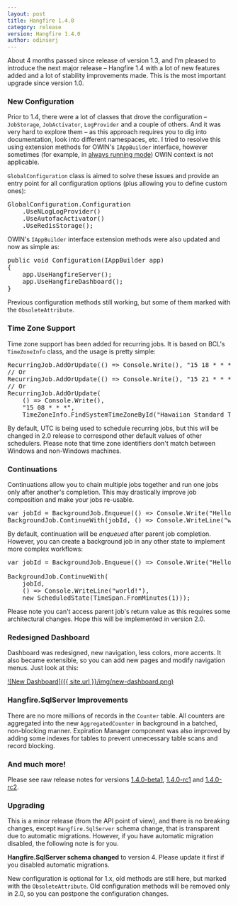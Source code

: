 ```yaml
---
layout: post
title: Hangfire 1.4.0
category: release
version: Hangfire 1.4.0
author: odinserj
---
```


About 4 months passed since release of version 1.3, and I'm pleased to introduce the next major release&nbsp;– Hangfire 1.4 with a lot of new features added and a lot of stability improvements made. This is the most important upgrade since version 1.0.

### New Configuration

Prior to 1.4, there were a lot of classes that drove the configuration – `JobStorage`, `JobActivator`, `LogProvider` and a couple of others. And it was very hard to explore them – as this approach requires you to dig into documentation, look into different namespaces, etc. I tried to resolve this using extension methods for OWIN's `IAppBuilder` interface, however sometimes (for example, in [always running mode](http://docs.hangfire.io/en/latest/deployment-to-production/making-aspnet-app-always-running.html)) OWIN context is not applicable.

`GlobalConfiguration` class is aimed to solve these issues and provide an entry point for all configuration options (plus allowing you to define custom ones):

<pre><span class="type">GlobalConfiguration</span>.Configuration
    .UseNLogLogProvider()
    .UseAutofacActivator()
    .UseRedisStorage();</pre>

OWIN's `IAppBuilder` interface extension methods were also updated and now as simple as:

<pre><span class="keywd">public</span> <span class="keywd">void</span> Configuration(<span class="type">IAppBuilder</span> app)
{
    app.UseHangfireServer();
    app.UseHangfireDashboard();
}</pre>

Previous configuration methods still working, but some of them marked with the `ObsoleteAttribute`.

### Time Zone Support

Time zone support has been added for recurring jobs. It is based on BCL's `TimeZoneInfo` class, and the usage is pretty simple:

<pre><span class="type">RecurringJob</span>.AddOrUpdate(() => <span class="type">Console</span>.Write(), <span class="string">"15 18 * * *"</span>, <span class="type">TimeZoneInfo</span>.Utc);
<span class="comm">// Or</span>
<span class="type">RecurringJob</span>.AddOrUpdate(() => <span class="type">Console</span>.Write(), <span class="string">"15 21 * * *"</span>, <span class="type">TimeZoneInfo</span>.Local);
<span class="comm">// Or</span>
<span class="type">RecurringJob</span>.AddOrUpdate(
    () => <span class="type">Console</span>.Write(), 
    <span class="string">"15 08 * * *"</span>, 
    <span class="type">TimeZoneInfo</span>.FindSystemTimeZoneById(<span class="string">"Hawaiian Standard Time"</span>));</pre>

By default, UTC is being used to schedule recurring jobs, but this will be changed in 2.0 release to correspond other default values of other schedulers. Please note that time zone identifiers don't match between Windows and non-Windows machines.

### Continuations

Continuations allow you to chain multiple jobs together and run one jobs only after another's completion. This may drastically improve job composition and make your jobs re-usable.

<pre><span class="keywd">var</span> jobId = <span class="type">BackgroundJob</span>.Enqueue(() => <span class="type">Console</span>.Write(<span class="string">"Hello, "</span>));
<span class="type">BackgroundJob</span>.ContinueWith(jobId, () => <span class="type">Console</span>.WriteLine(<span class="string">"world!"</span>));</pre>

By default, continuation will be *enqueued* after parent job completion. However, you can create a background job in any other state to implement more complex workflows:

<pre><span class="keywd">var</span> jobId = <span class="type">BackgroundJob</span>.Enqueue(() => <span class="type">Console</span>.Write(<span class="string">"Hello, "</span>));

<span class="type">BackgroundJob</span>.ContinueWith(
    jobId, 
    () => <span class="type">Console</span>.WriteLine(<span class="string">"world!"</span>), 
    <span class="keywd">new</span> <span class="type">ScheduledState</span>(<span class="type">TimeSpan</span>.FromMinutes(1)));</pre>

Please note you can't access parent job's return value as this requires some architectural changes. Hope this will be implemented in version 2.0.

### Redesigned Dashboard

Dashboard was redesigned, new navigation, less colors, more accents. It also became extensible, so you can add new pages and modify navigation menus. Just look at this:

[![New Dashboard]({{ site.url }}/img/new-dashboard.png)](/img/new-dashboard.png)

### Hangfire.SqlServer Improvements

There are no more millions of records in the `Counter` table. All counters are aggregated into the new `AggregatedCounter` in background in a batched, non-blocking manner. Expiration Manager component was also improved by adding some indexes for tables to prevent unnecessary table scans and record blocking.

### And much more!

Please see raw release notes for versions [1.4.0-beta1](/blog/2015/04/06/hangfire-1.4.0-beta1.html), [1.4.0-rc1](/blog/2015/04/09/hangfire-1.4.0-rc1.html) and [1.4.0-rc2](/blog/2015/04/11/hangfire-1.4.0-rc2.html).

### Upgrading

This is a minor release (from the API point of view), and there is no breaking changes, except `Hangfire.SqlServer` schema change, that is transparent due to automatic migrations. However, if you have automatic migration disabled, the following note is for you. 

<div class="alert alert-warning">
    <strong>Hangfire.SqlServer schema changed</strong> to version 4. Please update it first if you disabled automatic migrations.
</div>

New configuration is optional for 1.x, old methods are still here, but marked with the `ObsoleteAttribute`. Old configuration methods will be removed only in 2.0, so you can postpone the configuration changes.
